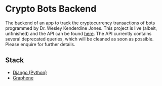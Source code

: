 # Crypto Bots Backend

The backend of an app to track the cryptocurrency transactions of bots programmed by Dr. Wesley Kenderdine Jones. This project is live (albeit, unfinished) and the API can be found <a href="https://crypto-bots-back.herokuapp.com/graphql">here</a>. The API currently contains several deprecated queries, which will be cleaned as soon as possible. Please enquire for further details.

## Stack

<ul>
  <li><a href="https://www.djangoproject.com/">Django (Python)</a></li>
  <li><a href="https://docs.graphene-python.org/en/latest/">Graphene</a></li>
</ul>